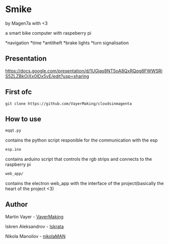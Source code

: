 # Smike

by Magen7a with <3

a smart bike computer with raspeberry pi

*navigation
*time
*antitheft
*brake lights
*turn signalisation
## Presentation
https://docs.google.com/presentation/d/1UGjas8NT5oA8QxRQqg8FWWSRiS5ZLZBkOiXx0IDx5vE/edit?usp=sharing

## First ofc

    git clone https://github.com/VayerMaking/cloudsinmagenta


## How to use

```sh
mqqt.py
```
contains the python script responible for the communication with the esp

```sh
esp.ino
```
contains arduino script that controls the rgb strips and connects to the raspberry pi

```sh
web_app/
```
contains the electron web_app with the interface of the project(basically the heart of the project <3)

## Author

Martin Vayer - [VayerMaking](https://github.com/VayerMaking)

Iskren Aleksandrov - [Iskrata](https://github.com/Iskrata)

Nikola Manoilov - [nikolaMAN](https://github.com/nikolaMAN)
